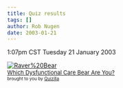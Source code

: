 ```yaml
---
title: Quiz results
tags: []
author: Rob Nugen
date: 2003-01-21
---
```


<p class=date>1:07pm CST Tuesday 21 January 2003</p>

<p><a href="http://quizilla.com/users/londonbelow/quizzes/Which%20Dysfunctional%20Care%20Bear%20Are%20You%3F/"><img src="http://images.quizilla.com/L/londonbelow/1038911106_rraverbear.jpg" border="0" alt="Raver%20Bear"><br> <font size="-1">Which Dysfunctional Care Bear Are You?</font></a><BR> <font size="-3">brought to you by <a href="http://quizilla.com">Quizilla</a></font></p>
